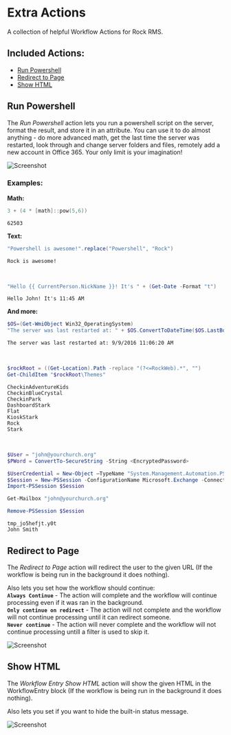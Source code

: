 Extra Actions
=============

A collection of helpful Workflow Actions for Rock RMS.

## Included Actions:
- [Run Powershell](#run-powershell)
- [Redirect to Page](#redirect-to-page)
- [Show HTML](#show-html)

## Run Powershell
The *Run Powershell* action lets you run a powershell script on the server, format the result, and store it in an attribute. You can use it to do almost anything - do more advanced math, get the last time the server was restarted, look through and change server folders and files, remotely add a new account in Office 365. Your only limit is your imagination!

![Screenshot](https://newpointe.blob.core.windows.net/newpointe-webassets/upload/0d5f2adb24e14a8ba090a2fd66dd26df_RunPowershell.png)

### Examples:

**Math:**
```powershell
3 + (4 * [math]::pow(5,6))
```
```
62503
```
**Text:**
```powershell
"Powershell is awesome!".replace("Powershell", "Rock")
```
```
Rock is awesome!
```
&nbsp;
```powershell
"Hello {{ CurrentPerson.NickName }}! It's " + (Get-Date -Format "t")
```
```
Hello John! It's 11:45 AM
```
**And more:**
```powershell
$OS=(Get-WmiObject Win32_OperatingSystem)
"The server was last restarted at: " + $OS.ConvertToDateTime($OS.LastBootUpTime).ToString();
```
```
The server was last restarted at: 9/9/2016 11:06:20 AM
```
&nbsp;
```powershell
$rockRoot = ((Get-Location).Path -replace "(?<=RockWeb).*", "")
Get-ChildItem "$rockRoot\Themes"
```
```
CheckinAdventureKids
CheckinBlueCrystal
CheckinPark
DashboardStark
Flat
KioskStark
Rock
Stark
```
&nbsp;
```powershell
$User = "john@yourchurch.org"
$PWord = ConvertTo-SecureString -String <EncryptedPassword>

$UserCredential = New-Object –TypeName "System.Management.Automation.PSCredential" –ArgumentList $User, $PWord
$Session = New-PSSession -ConfigurationName Microsoft.Exchange -ConnectionUri https://outlook.office365.com/powershell-liveid/ -Credential $UserCredential -Authentication Basic -AllowRedirection
Import-PSSession $Session

Get-Mailbox "john@yourchurch.org"

Remove-PSSession $Session
```
```
tmp_jo5hefjt.y0t
John Smith
```


## Redirect to Page
The *Redirect to Page* action will redirect the user to the given URL (If the workflow is being run in the background it does nothing).   

Also lets you set how the workflow should continue:  
**`Always Continue`** - The action will complete and the workflow will continue processing even if it was ran in the background.  
**`Only continue on redirect`** - The action will not complete and the workflow will not continue processing until it can redirect someone.  
**`Never continue`** - The action will never complete and the workflow will not continue processing untill a filter is used to skip it.  

![Screenshot](https://newpointe.blob.core.windows.net/newpointe-webassets/upload/87c0ce510fd8453e93113abb101b6b95_RedirectToUrl.png)


## Show HTML
The *Workflow Entry Show HTML* action will show the given HTML in the WorkflowEntry block (If the workflow is being run in the background it does nothing).   

Also lets you set if you want to hide the built-in status message.  

![Screenshot](https://newpointe.blob.core.windows.net/newpointe-webassets/upload/d3e05367ae434fb8b13a5c97bac7ad74_ShowHtml.png)

